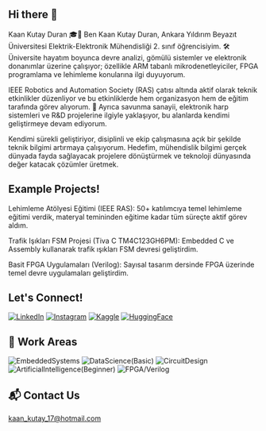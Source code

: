 ## Hi there 👋
Kaan Kutay Duran 🎓🔧
Ben Kaan Kutay Duran, Ankara Yıldırım Beyazıt Üniversitesi Elektrik-Elektronik Mühendisliği 2. sınıf öğrencisiyim. 🛠️ Üniversite hayatım boyunca devre analizi, gömülü sistemler ve elektronik donanımlar üzerine çalışıyor; özellikle ARM tabanlı mikrodenetleyiciler, FPGA programlama ve lehimleme konularına ilgi duyuyorum.

IEEE Robotics and Automation Society (RAS) çatısı altında aktif olarak teknik etkinlikler düzenliyor ve bu etkinliklerde hem organizasyon hem de eğitim tarafında görev alıyorum. 📡 Ayrıca savunma sanayii, elektronik harp sistemleri ve R&D projelerine ilgiyle yaklaşıyor, bu alanlarda kendimi geliştirmeye devam ediyorum.

Kendimi sürekli geliştiriyor, disiplinli ve ekip çalışmasına açık bir şekilde teknik bilgimi artırmaya çalışıyorum. Hedefim, mühendislik bilgimi gerçek dünyada fayda sağlayacak projelere dönüştürmek ve teknoloji dünyasında değer katacak çözümler üretmek.


## Example Projects!
Lehimleme Atölyesi Eğitimi (IEEE RAS): 50+ katılımcıya temel lehimleme eğitimi verdik, materyal temininden eğitime kadar tüm süreçte aktif görev aldım.

Trafik Işıkları FSM Projesi (Tiva C TM4C123GH6PM): Embedded C ve Assembly kullanarak trafik ışıkları FSM devresi geliştirdim.

Basit FPGA Uygulamaları (Verilog): Sayısal tasarım dersinde FPGA üzerinde temel devre uygulamaları geliştirdim.


## Let's Connect!
[![LinkedIn](https://img.shields.io/badge/LinkedIn-blue?style=for-the-badge&logo=linkedin)](https://www.linkedin.com/in/kaan-kutay-duran-a84300309/)
[![Instagram](https://img.shields.io/badge/Instagram-purple?style=for-the-badge&logo=instagram)](https://www.instagram.com/durankaankutay/)
[![Kaggle](https://img.shields.io/badge/Kaggle-blue?style=for-the-badge&logo=kaggle)](https://www.kaggle.com/kaankutayduran)
[![HuggingFace](https://img.shields.io/badge/HuggingFace-blue?style=for-the-badge&logo=huggingface)](https://huggingface.co/kaankutayduran)


## 🤖 Work Areas
![EmbeddedSystems](https://img.shields.io/badge/EmbeddedSystems-blue?style=for-the-badge)
![DataScience(Basic)](https://img.shields.io/badge/DataScience(Basic)-yellow?style=for-the-badge)
![CircuitDesign](https://img.shields.io/badge/CircuitDesign-orange?style=for-the-badge)
![ArtificialIntelligence(Beginner)](https://img.shields.io/badge/ArtificialIntelligence(Beginner)-red?style=for-the-badge)
![FPGA/Verilog](https://img.shields.io/badge/FPGA/Verilog-purple?style=for-the-badge)


## 📬 Contact Us
[kaan_kutay_17@hotmail.com](mailto:kaan_kutay_17@hotmail.com)


<!--
**kaankutay07/kaankutay07** is a ✨ _special_ ✨ repository because its `README.md` (this file) appears on your GitHub profile.

Here are some ideas to get you started:

- 🔭 I’m currently working on ...
- 🌱 I’m currently learning ...
- 👯 I’m looking to collaborate on ...
- 🤔 I’m looking for help with ...
- 💬 Ask me about ...
- 📫 How to reach me: ...
- 😄 Pronouns: ...
- ⚡ Fun fact: ...
-->
